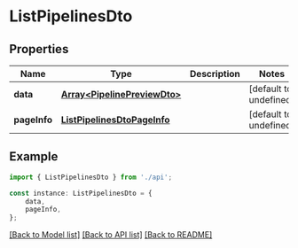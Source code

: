 # ListPipelinesDto


## Properties

Name | Type | Description | Notes
------------ | ------------- | ------------- | -------------
**data** | [**Array&lt;PipelinePreviewDto&gt;**](PipelinePreviewDto.md) |  | [default to undefined]
**pageInfo** | [**ListPipelinesDtoPageInfo**](ListPipelinesDtoPageInfo.md) |  | [default to undefined]

## Example

```typescript
import { ListPipelinesDto } from './api';

const instance: ListPipelinesDto = {
    data,
    pageInfo,
};
```

[[Back to Model list]](../README.md#documentation-for-models) [[Back to API list]](../README.md#documentation-for-api-endpoints) [[Back to README]](../README.md)
